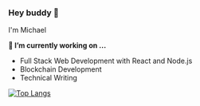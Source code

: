 ### Hey buddy 👋


I'm Michael 


**🔭 I’m currently working on ...**
- Full Stack Web Development with React and Node.js
- Blockchain Development
- Technical Writing

 



[![Top Langs](https://github-readme-stats.vercel.app/api/top-langs/?username=masiedu4&show_icons=true&theme=radical&layout=compact)](https://github.com/masiedu4/github-readme-stats)


